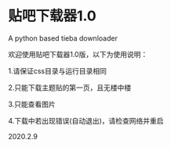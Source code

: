# 贴吧下载器1.0
A python based tieba downloader

欢迎使用贴吧下载器1.0版，以下为使用说明：

1.请保证css目录与运行目录相同

2.只能下载主题贴的第一页，且无楼中楼

3.只能查看图片

4.下载中若出现错误(自动退出)，请检查网络并重启

2020.2.9
